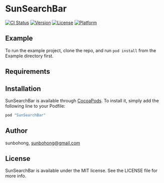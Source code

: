 # SunSearchBar

[![CI Status](http://img.shields.io/travis/sunbohong/SunSearchBar.svg?style=flat)](https://travis-ci.org/sunbohong/SunSearchBar)
[![Version](https://img.shields.io/cocoapods/v/SunSearchBar.svg?style=flat)](http://cocoapods.org/pods/SunSearchBar)
[![License](https://img.shields.io/cocoapods/l/SunSearchBar.svg?style=flat)](http://cocoapods.org/pods/SunSearchBar)
[![Platform](https://img.shields.io/cocoapods/p/SunSearchBar.svg?style=flat)](http://cocoapods.org/pods/SunSearchBar)

## Example

To run the example project, clone the repo, and run `pod install` from the Example directory first.

## Requirements

## Installation

SunSearchBar is available through [CocoaPods](http://cocoapods.org). To install
it, simply add the following line to your Podfile:

```ruby
pod "SunSearchBar"
```

## Author

sunbohong, sunbohong@gmail.com

## License

SunSearchBar is available under the MIT license. See the LICENSE file for more info.
